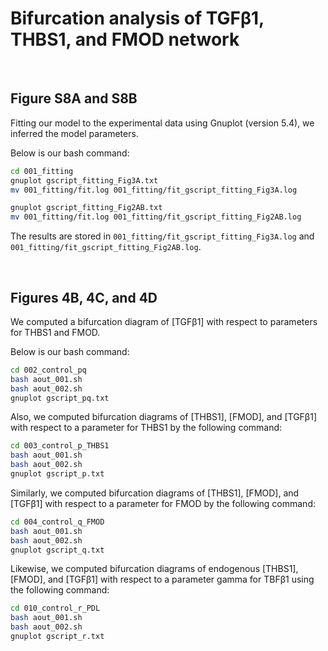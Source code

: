 # Bifurcation analysis of TGFβ1, THBS1, and FMOD network



<br>

## Figure S8A and S8B
Fitting our model to the experimental data using Gnuplot (version 5.4),
we inferred the model parameters.

Below is our bash command:

```sh
cd 001_fitting
gnuplot gscript_fitting_Fig3A.txt
mv 001_fitting/fit.log 001_fitting/fit_gscript_fitting_Fig3A.log

gnuplot gscript_fitting_Fig2AB.txt
mv 001_fitting/fit.log 001_fitting/fit_gscript_fitting_Fig2AB.log
```

The results are stored in `001_fitting/fit_gscript_fitting_Fig3A.log`
and `001_fitting/fit_gscript_fitting_Fig2AB.log`.



<br>

## Figures 4B, 4C, and 4D
We computed a bifurcation diagram of [TGFβ1] with respect to parameters for
THBS1 and FMOD.

Below is our bash command:

```sh
cd 002_control_pq
bash aout_001.sh
bash aout_002.sh
gnuplot gscript_pq.txt
```

Also, we computed bifurcation diagrams of [THBS1], [FMOD], and [TGFβ1]
with respect to a parameter for THBS1 by the following command:

```sh
cd 003_control_p_THBS1
bash aout_001.sh
bash aout_002.sh
gnuplot gscript_p.txt
```

Similarly, we computed bifurcation diagrams of [THBS1], [FMOD], and [TGFβ1]
with respect to a parameter for FMOD by the following command:

```sh
cd 004_control_q_FMOD
bash aout_001.sh
bash aout_002.sh
gnuplot gscript_q.txt
```

Likewise, we computed bifurcation diagrams of endogenous [THBS1], [FMOD],
and [TGFβ1] with respect to a parameter gamma for TBFβ1 using the
following command:

```sh
cd 010_control_r_PDL
bash aout_001.sh
bash aout_002.sh
gnuplot gscript_r.txt
```



